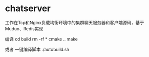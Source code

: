 # chatserver
工作在Tcp和Nginx负载均衡环境中的集群聊天服务器和客户端源码，基于Muduo、Redis实现

编译
cd build
rm -rf *
cmake ..
make

或者 一键编译脚本
./autobuild.sh
